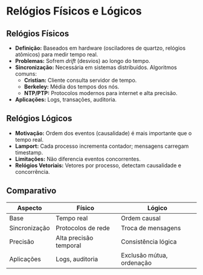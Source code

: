 # Relógios Físicos e Lógicos

## Relógios Físicos
- **Definição:** Baseados em hardware (osciladores de quartzo, relógios atômicos) para medir tempo real.  
- **Problemas:** Sofrem *drift* (desvios) ao longo do tempo.  
- **Sincronização:** Necessária em sistemas distribuídos. Algoritmos comuns:
  - **Cristian:** Cliente consulta servidor de tempo.
  - **Berkeley:** Média dos tempos dos nós.
  - **NTP/PTP:** Protocolos modernos para internet e alta precisão.  
- **Aplicações:** Logs, transações, auditoria.

## Relógios Lógicos
- **Motivação:** Ordem dos eventos (causalidade) é mais importante que o tempo real.  
- **Lamport:** Cada processo incrementa contador; mensagens carregam timestamp.  
- **Limitações:** Não diferencia eventos concorrentes.  
- **Relógios Vetoriais:** Vetores por processo, detectam causalidade e concorrência.  

## Comparativo

| Aspecto         | Físico                   | Lógico                  |
|-----------------|--------------------------|-------------------------|
| Base            | Tempo real               | Ordem causal            |
| Sincronização   | Protocolos de rede       | Troca de mensagens      |
| Precisão        | Alta precisão temporal   | Consistência lógica     |
| Aplicações      | Logs, auditoria          | Exclusão mútua, ordenação |
